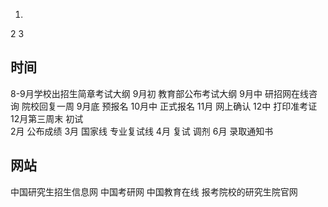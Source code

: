 
1.

2
3

## 时间

8-9月学校出招生简章考试大纲
9月初 教育部公布考试大纲
9月中 研招网在线咨询 院校回复一周
9月底 预报名
10月中 正式报名
11月 网上确认
12中 打印准考证
12月第三周末 初试  
2月 公布成绩
3月 国家线 专业复试线
4月 复试 调剂
6月 录取通知书

## 网站

中国研究生招生信息网
中国考研网
中国教育在线
报考院校的研究生院官网
